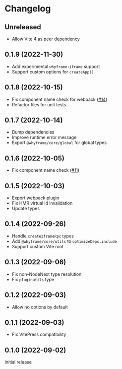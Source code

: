 # Changelog

## Unreleased

- Allow Vite 4 as peer dependency

## 0.1.9 (2022-11-30)

- Add experimental `whyframe:iframe` support
- Support custom options for `createApp()`

## 0.1.8 (2022-10-15)

- Fix component name check for webpack ([#14](https://github.com/bluwy/whyframe/issues/14))
- Refactor files for unit tests

## 0.1.7 (2022-10-14)

- Bump dependencies
- Improve runtime error message
- Export `@whyframe/core/global` for global types

## 0.1.6 (2022-10-05)

- Fix component name check ([#11](https://github.com/bluwy/whyframe/issues/11))

## 0.1.5 (2022-10-03)

- Export webpack plugin
- Fix HMR virtual id invalidation
- Update types

## 0.1.4 (2022-09-26)

- Handle `createIframeRpc` types
- Add `@whyframe/core/utils` to `optimizeDeps.include`
- Support custom Vite root

## 0.1.3 (2022-09-06)

- Fix non-NodeNext type resolution
- Fix `pluginutils` type

## 0.1.2 (2022-09-03)

- Allow no options by default

## 0.1.1 (2022-09-03)

- Fix VitePress compatibility

## 0.1.0 (2022-09-02)

Initial release
